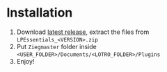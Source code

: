 # Installation
1. Download [latest release](https://github.com/Ziegmaster/LPEssentials/releases/latest), extract the files from ``LPEssentials_<VERSION>.zip``
2. Put ``Ziegmaster`` folder inside ``<USER_FOLDER>/Documents/<LOTRO_FOLDER>/Plugins``
3. Enjoy!
